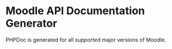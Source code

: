 # Moodle API Documentation Generator

PHPDoc is generated for all _supported_ major versions of Moodle.
